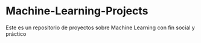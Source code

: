 # Machine-Learning-Projects
Este es un repositorio de proyectos sobre Machine Learning con fin social y práctico
